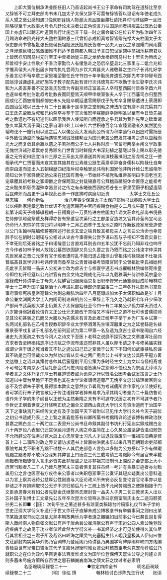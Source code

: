 <!-- { "loadSidebar": true } -->
　　上即大寳位纉承洪业图任旧人乃首诏起尚书王公于家命有司劝驾在道辞比至京又辞皆不可立拜吏部尚书未几加太子太保又辞不可葢毎辞皆荅以温诏有年徳老成久系人望之褒公感知遇□俛就职铨镜人物澄汰流品振幽滞杜请托异时丐赇宿弊一旦扫除略尽至于大政事大号令凡廷论未决者公正色谠言力扶国是闻者拱服盖公既悉公奉国上亦虚已以聴志叶道同言行计施岂非千载一时之嘉会哉公在位五年为弘治四年五月赐诰命进阶光禄大夫勲柱国貤恩三代曾祖彦成祖真考智皆赠光禄大夫柱国太子太保吏部尚书曾祖妣张氏继侯氏祖妣张氏妣周氏皆赠一品夫人云汉之章照耀门阀雨露之泽渗漉泉壤公感激圗惟不朽适予自南都入朝过予言曰恕世家闗中髙祖乐耕府君以上皆居栎阳司马村元时至正中曽祖始徙三原之龙桥龙桥距司马村七十里实为唇齿之邦曽祖字安止性耿介不羣治家勤俭人有缓急赴之恐后卒塟县北三家里与二妣合兆祖字惟真侯夫人所出居乡恂恂执礼尝两为乡饮大宾县夫人雅敬慕之生四子长讳礼好学乐善言动不茍卒塟三家里祖茔娶任氏守节四十年辛勤抚育遗孤次即先考字仲智号西园翁淳诚谦虚礼贤好施笃于教子配先妣有贤行次讳徳笃实不欺勤于治生娶李氏次讳和为人质直非善不交娶袁氏恕昔为寺副京师正室盖夫人卒归塟西园时景泰辛酉六月也遂举祖考妣伯妣叔考妣数丧而同塟焉天顺甲申继室张夫人卒于江西藩司亦归塟西园成化乙酉恕擢副都御史未乆先妣卒朝廷遣官赐祭戊子先考卒复赐祭遣进士蔡晟即西园治茔域以己丑十月二十日襄事于是享祭之堂制勑之碑法所宜有靡不具完扁其门曰王氏先茔厥后叔和兄约斋卒亦塟于其次惟恕学寡能鲜幸际明圣以至有今日皆先祖考之敷遗也不有纪述何以昭示我后人使知所自而迓承之乎君其为我作先茔之碑垂诸悠久幸莫大焉予闻公之家自渭川处士以来传六世积徳百余年宜臻显融者久矣然犹务韬晦讫不一施行用以遗之后人以俟公而大发焉此公所谓为积学励行以出应时需扬歴中外致位通显而晚益际遇输忠竭诚茂建勲业为国元老盖公既发其祖考之遗以显融而光大之而复敛其余赢以遗之子若孙而公子七人并称时彦一官留府两举乡闱文学政事无愧世济诸孙累累亦复秀颕名门世胄当时鲜俪大书深刻植之墓隧以侈上赐以彰先徳垂之无穷讵曰匪宜诗曰三原之王系出太原谱送其传派演枝蕃擽阳之居龙桥之迁一徳相承代产仁贤蓄而未宣其宣其施其在公焉维公挺生英禀卓异奋身儒科以阶禄仕自庳而崇由逺而迩出入五朝绵歴四纪指斥权幸触冒忌讳茍利国家他非所计维公忠诚帝所简知公休于家驿使交驰公来在廷国有蓍龟一节始终不植党私维帝圣明曰予旧老岂无宠章覆其祖考秩之冢卿爵之宫保两国之封载锡嘉号公拜稽首祗服休命匪臣之能祖考之庆懿羙斯彰优渥殊幸曷显诗之传之有永睠彼西园松栢苍苍三家里茔蔚乎相望遗荫后昆俾炽而昌更千百年视此石章一作匡拂时病磨切近贵
　　
　　太学士文荘丘公墓志铭　　何乔新弘
　　
　　治八年春少保兼太子太保户部尚书武英殿大学士丘公以疾卧家连章乞致仕优诏不允遣医赐药中官问疾赐食物是岁二月戊午薨于城东之私第讣闻天子嗟悼辍视朝一日赙寳钞一万贯特进左柱国太传谥文荘命礼部尚书倪岳左侍郎徐琼谕祭塟及祥禫亦皆有祭遣官次苐行之工部差官造坟又官其孙莹尚宝司丞仍命行人宋恺护其丧归将以明年十二月乙酉塟于五龙池之原时乔新致政家居莹造使以公门生翰林院编修蒋冕所述行状求玄堂之铭且致其祖母夫人之言曰公治命也幸母辞予忆在朝时公暇辄与公相过从论古今事得失公尝予语曰吾与子相知不啻君实景仁不幸死则后死者铭之予曰诺哉意公言直戏耳别去四五年公犹不忘前乃知非戏也呜呼方今作者如林予何人敢铭公墓然欲固辞又负公久要之言乃叙而铭之公讳浚字仲深其先世家泉之晋江元季有官于琼者遭时乱不能归遂占籍琼山曾祖讳均禄隠居不仕祖讳普临髙县医学训科考讳传贤而蚤卒及公贵曽祖祖考皆赠官同于公曽祖妣李氏祖妣柯氏妣李氏皆赠一品夫人公初进士改为庻吉士与修寰宇通志书成擢翰林院编修宪宗皇帝即位初开经筵以公充讲官有白金文绮之赐成化元年以九载秩满升侍讲修英宗皇帝寔録成升侍讲学士丁母夫人忧觧官归服阕诣京复旧职奉修宋元通鉴纲目成阶翰林院学士十三年升国子监祭酒十六年进礼部右侍郎仍掌监事三十三年冬升礼部尚书掌詹事府事修宪宗皇帝寔録公为副总裁弘治四年八月寔録成加太子太保职如故是岁十月命公兼文渊阁大学士入内阁司制诰典机务公三章辞上不允久之乃就职七年升少保改户部尚书武英殿大学士仍兼太子太保自始仕至今四十有二年矣公少孤力学天资过人六岁能诗弱冠着论谓许文正公仕元无能改于其俗又不得行已之道不仕可也耆儒硕师见其论初甚骇之已而又大服以为先儒未有言及此者正统甲子举于乡为广东乡试第一名两试礼部名在乙榜当授教职辞卒业太学祭酒萧先生镃深器重之为之延誉繇是名益重景泰甲戌复试于礼部名在前列廷试为第二甲第一名及选为庶吉士读书秘阁自六经诸史九流笺疏之书古今词人之诗文下至医卜老释之说靡不探究发之文章雄浑壮丽四方求者沓至碑碣铭志序记词赋之作流布逺迩然非其人虽以厚币请之不与修英庙实録或谓少保于谦之死当着其不轨之迹公曰己巳之变微于公天下不知何如武臣挟私怨诬其不轨是岂可信哉众以为然功过皆从实书之两广用兵公上书李文达公具陈平冦方畧文达缴上之诏以其策付总帅其后蛮冦削平用公策为多时经生文士为文以竒怪相髙或不可句公考南京乡试及礼部会试凡恠词险语皆痛斥之怨诽不恤也及为祭酒尤谆谆为学者言之文体乃复浑厚士有慕道徳者或为诡异之行以徼名公因考会试发策言之士乃知道以中庸为至诡异不足贵也其在太学论者谓师道尊严无愧李文忠公综理微宻则文忠不及尝谓朱子家礼最得崇本敦实之意然仪节畧焉为考诸儒所言作家礼仪节使好礼者可学而行朱子微言散见于传注语録学者猝未易求乃采其精切者彚为二十篇仿鲁论语作朱子学的朱子纲目以正统为主然秦隋之末有不可遽夺汉唐之初有不可遽予者乃作世史正纲着世变之升降明正统之偏全又谓西山真氏大学衍义有资治道而于治国平天下之事缺焉乃采经传文史有及于治国平天下者附以已见作大学衍义补今天子嗣位之初公书适成乃表上之上覧之甚喜批答有曰卿所纂书考据精详论述该博有禆政治朕甚嘉之赐白金二十两纻丝二表里升公尚书且命録其副付书坊刋行宪庙实録成赐白金八十两罗段八表里仍迁宫保踰月遂有入阁之命盖简在上心久矣公虽坚辞皆温诏勉饬不允所辞公在位务以寛大启上心忠厚变士习凡人才进退政事废举一惟祖宗旧典是修首上二十二事陈时政之弊又请访求遗书上皆嘉纳洪武永乐以来凡百司朝觐命吏部都察院考其尤不职者乃黜不过数十人其后吏部患人言务以多黜为公方岳以下少有微瑕辄黜之黜者亦不敢诉公深知其弊言上曰唐虞三代三载考绩三考黜陟今有居官未半载而黜者所黜徒信人言未必皆实此非唐虞之法亦非祖宗旧制也上深然之会吏部上大小庶官当黜者凡二千人乃敇凡歴官未三载者俱复其任虽经一考非有贪暴实迹者亦勿黜盖用公之言也医官有疗疾往来公家者以失职怨冡宰王公奏讦其短众疑奏出公意科道以为言上察其诬待公益厚公性刚直与大臣论政义所未安必反复变论言官论事亦以是非诘之不肯媕婀取悦公无岁不求归前后凡十三疏上皆不允问劳赐赉之使踵相接于门文臣承恩眷未有如公者先娶金氏继娶呉氏赠封皆一品夫人子男二长曰敦吴夫人出以忘补国子生博士工文章先公五年卒次昆次仑皆殇亾季曰京侧室唐氏出女二适冯颢英孙男二长即■〈田〉次甸平生之著述甚多有琼室类稿琼台吟稿家礼仪节朱子学的世史正纲大学衍义补遗行于世又作荘子直解未成公博极羣书有举僻事问之则曰出某书某篇退取书阅之良是尤熟本朝故典乐为学者道之纚纚如目前事公今已矣世岂复得斯人哉岭南人物自张文献公有声于唐余襄公崔清献公有声于宋迨公四人焉公晚登政府疾病半之故见于功业者仅若此然大学衍义补一书其经济之才可见矣使得久其位尽行其言相业岂三君子所及哉铭曰岭海之陬灵气充塞挺生伟人翊我皇极其人伊何曰惟文荘醇懿内实英华外彰乃官词林乃登延阁乃侍讲筵乃典国学穹碑厚碣辉映四方缃编青检百世有光帝曰咨汝其代予言服休迓衡时惟女贤公拜稽首臣老勿克宠命荐临公乃就职公之在位为政均平百吏奉法百度惟贞文为国华位登保傅天既生公夺之何遽立言则多蓄未尽施方策所存百世之思石麟峩峩南海之隩文荘之坟过者必肃明
　　
　　名臣琬琰续録卷二十一
　　
　　●钦定四库全书
　　
　　明名臣琬琰续録卷二十二
　　
　　（明）徐纮 撰
　　
　　翰林检讨白沙陈先生行状　　张诩
　　
